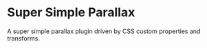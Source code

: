 # Super Simple Parallax

A super simple parallax plugin driven by CSS custom properties and transforms.